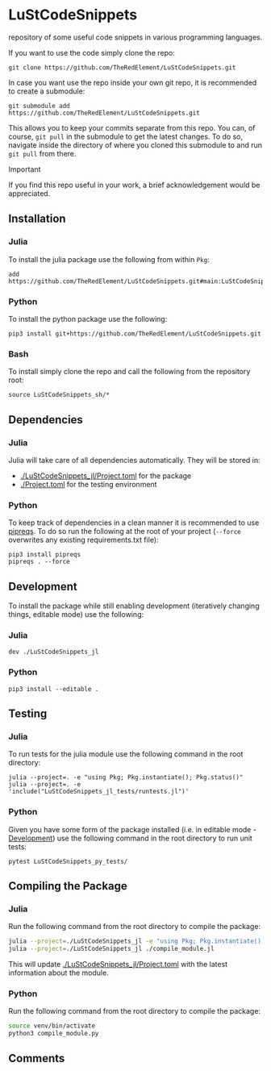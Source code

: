 # LuStCodeSnippets

repository of some useful code snippets in various programming languages.

If you want to use the code simply clone the repo:

```shell
git clone https://github.com/TheRedElement/LuStCodeSnippets.git
```

In case you want use the repo inside your own git repo, it is recommended to create a submodule:

```shell
git submodule add https://github.com/TheRedElement/LuStCodeSnippets.git
```

This allows you to keep your commits separate from this repo.
You can, of course, `git pull` in the submodule to get the latest changes.
To do so, navigate inside the directory of where you cloned this submodule to and run `git pull` from there.

> [!IMPORTANT]
> If you find this repo useful in your work, a brief acknowledgement would be appreciated.

## Installation

### Julia
To install the julia package use the following from within `Pkg`:

```shell
add https://github.com/TheRedElement/LuStCodeSnippets.git#main:LuStCodeSnippets_jl
```

### Python
To install the python package use the following:

```shell
pip3 install git+https://github.com/TheRedElement/LuStCodeSnippets.git
```

### Bash
To install simply clone the repo and call the following from the repository root:

```shell
source LuStCodeSnippets_sh/*
```

## Dependencies

### Julia
Julia will take care of all dependencies automatically.
They will be stored in:
* [./LuStCodeSnippets_jl/Project.toml](./LuStCodeSnippets_jl/Project.toml) for the package
* [./Project.toml](./Project.toml) for the testing environment

### Python
To keep track of dependencies in a clean manner it is recommended to use [pipreqs](https://pypi.org/project/pipreqs/).
To do so run the following at the root of your project (`--force` overwrites any existing requirements.txt file):

```shell
pip3 install pipreqs
pipreqs . --force
```

## Development
To install the package while still enabling development (iteratively changing things, editable mode) use the following:

### Julia

```shell
dev ./LuStCodeSnippets_jl
```

### Python

```shell
pip3 install --editable .
```

## Testing

### Julia
To run tests for the julia module use the following command in the root directory:

```shell
julia --project=. -e "using Pkg; Pkg.instantiate(); Pkg.status()"
julia --project=. -e 'include("LuStCodeSnippets_jl_tests/runtests.jl")'
```

### Python
Given you have some form of the package installed (i.e. in editable mode - [Development](#development)) use the following command in the root directory to run unit tests:

```shell
pytest LuStCodeSnippets_py_tests/
```

## Compiling the Package

### Julia
Run the following command from the root directory to compile the package:
```bash
julia --project=./LuStCodeSnippets_jl -e "using Pkg; Pkg.instantiate(); Pkg.status()"
julia --project=./LuStCodeSnippets_jl ./compile_module.jl
```
This will update [./LuStCodeSnippets_jl/Project.toml](./LuStCodeSnippets_jl/Project.toml) with the latest information about the module.

### Python
Run the following command from the root directory to compile the package:
```bash
source venv/bin/activate
python3 compile_module.py
```

## Comments